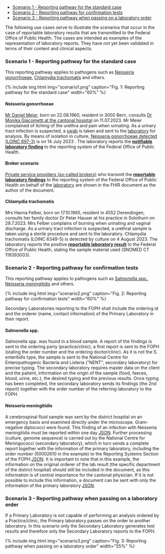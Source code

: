 - [Scenario 1 - Reporting pathway for the standard case](#scenario-1---reporting-pathway-for-the-standard-case)
- [Scenario 2 - Reporting pathway for confirmation tests](#scenario-2---reporting-pathway-for-confirmation-tests)
- [Scenario 3 - Reporting pathway when passing on a laboratory order](#scenario-3---reporting-pathway-when-passing-on-a-laboratory-order)

The following use cases serve to illustrate the scenarios that occur in the case of reportable laboratory results that are transmitted to the Federal Office of Public Health. The cases are intended as examples of the representation of laboratory reports. They have not yet been validated in terms of their content and clinical aspects.

### Scenario 1 - Reporting pathway for the standard case

This reporting pathway applies to pathogens such as [Neisseria gonorrhoeae](#neisseria-gonorrhoeae), [Chlamydia trachomatis](#chlamydia-trachomatis) and others.

{% include img.html img="scenario1.png" caption="Fig. 1: Reporting pathway for the standard case" width="60%" %}

#### Neisseria gonorrhoeae

[Mr Daniel Meier](Patient-Pat-001.html), born on 22.08.1960, resident in 3000 Bern, consults [Dr Monika Giacometti at the cantonal hospital](PractitionerRole-1PR-KsAbc.html) on 11.07.2023. Mr Meier complained of itching of the urethra and pain when urinating. As a urinary tract infection is suspected, a [swab](Specimen-1Spec-Specimen.html) is taken and sent to the [laboratory](Organization-1Org-Labor.html) for analysis. By means of isolation in culture, [Neisseria gonorrhoeae detected (LOINC 697-3)](Observation-1Obs-NeisseriaGonorrhoeae.html) is on 14 July 2023 . The laboratory reports the [**notifiable laboratory finding**](Bundle-1Doc-NeisseriaGonorrhoeae.html) to the reporting system of the Federal Office of Public Health.

#### Broker scenario

[Private service providers (so-called brokers)](Organization-1bOrg-Broker.html) who transmit the [**reportable laboratory findings**](Bundle-1bDoc-NeisseriaGonorrhoeae.html) to the reporting system of the Federal Office of Public Health on behalf of the [laboratory](Organization-1bOrg-Labor.html) are shown in the FHIR document as the author of the document.

#### Chlamydia trachomatis

Mrs Hanna Felber, born on 17.10.1985, resident in 4552 Derendingen, consults her family doctor Dr Peter Hauser at his practice in Solothurn on 29.7.2023. Mrs Felber complains of burning when urinating and vaginal discharge. As a urinary tract infection is suspected, a urethral sample is taken using a sterile procedure and sent to the laboratory. Chlamydia trachomatis (LOINC 6349-5) is detected by culture on 4 August 2023. The laboratory reports the positive [**reportable laboratory result**](Bundle-2Doc-ChlamydiaTrachomatis.html) to the Federal Office of Public Health, stating the sample material used (SNOMED CT 119393003).

### Scenario 2 - Reporting pathway for confirmation tests

This reporting pathway applies to pathogens such as [Salmonella spp.](#salmonella-spp), [Neisseria meningitidis](#neisseria-meningitidis) and others.

{% include img.html img="scenario2.png" caption="Fig. 2: Reporting pathway for confirmation tests" width="60%" %}

Secondary Laboratories reporting to the FOPH shall include the ordering id and the orderer (name, contact information) of the Primary Laboratory in their report.

#### Salmonella spp.

Salmonella spp. was found in a blood sample. A report of the findings is sent to the ordering party (practice/clinic); a first report is sent to the FOPH (stating the order number and the ordering doctor/clinic). As it is not the S. enteritidis type, the sample is sent to the National Centre for Enteropathogenic Bacteria and Listeria ("NENT", secondary laboratory) for precise typing. The secondary laboratory requires master data on the client and the patient, information on the origin of the sample (food, faeces, blood, urine, etc.), the desired typing and the previous results. Once typing has been completed, the secondary laboratory sends its findings (the 2nd report) together with the order number of the referring laboratory to the FOPH.

#### Neisseria meningitidis

A cerebrospinal fluid sample was sent by the district hospital on an emergency basis and examined directly under the microscope. Gram-negative diplococci were found. This finding of an infection with Neisseria meningitidis must be reported within one day [JSON](Bundle-17Doc-Neisseria.json.html). Further processing (culture, genome sequence) is carried out by the National Centre for Meningococci (secondary laboratory), which in turn sends a complete report together with the information of the primary laboratory, including the order number (50002610 in the example) to the Reporting Systems Section of the FOPH [JSON](Bundle-14Doc-Neisseriameningitidis-confirmationtest-originalorder.json.html). It is important to note that in this example, the information on the original orderer of the lab result (the specific department of the district hospital) should still be included in the document, as this information is of central importance for the cantonal physician. If it is not possible to include this information, a document can be sent with only the information of the primary laboratory [JSON](Bundle-14Doc-Neisseriameningitidis-confirmationtest.json.html).

### Scenario 3 - Reporting pathway when passing on a laboratory order

If a Primary Laboratory is not capable of performing an analysis ordered by a Practice/clinic, the Primary laboratory passes on the order to another laboratory. In this scenario only the Secondary Laboratory generates test results and therefore only the Secondary Laboratory reports to the FOPH.

{% include img.html img="scenario3.png" caption="Fig. 3: Reporting pathway when passing on a laboratory order" width="55%" %}

